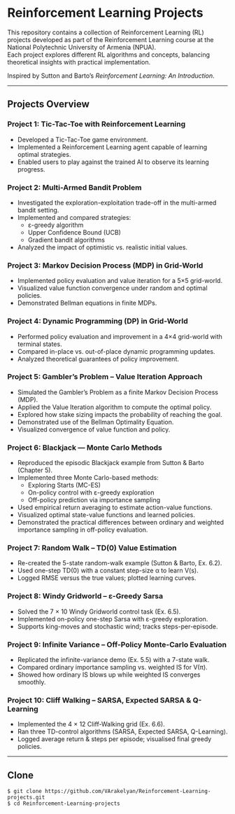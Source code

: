 # Reinforcement Learning Projects

This repository contains a collection of Reinforcement Learning (RL) projects developed as part of the Reinforcement Learning course at the National Polytechnic University of Armenia (NPUA).  
Each project explores different RL algorithms and concepts, balancing theoretical insights with practical implementation.

Inspired by Sutton and Barto’s *Reinforcement Learning: An Introduction*.

---

## Projects Overview

### Project 1: Tic-Tac-Toe with Reinforcement Learning
- Developed a Tic-Tac-Toe game environment.
- Implemented a Reinforcement Learning agent capable of learning optimal strategies.
- Enabled users to play against the trained AI to observe its learning progress.

### Project 2: Multi-Armed Bandit Problem
- Investigated the exploration-exploitation trade-off in the multi-armed bandit setting.
- Implemented and compared strategies:
  - ε-greedy algorithm  
  - Upper Confidence Bound (UCB)  
  - Gradient bandit algorithms
- Analyzed the impact of optimistic vs. realistic initial values.

### Project 3: Markov Decision Process (MDP) in Grid-World
- Implemented policy evaluation and value iteration for a 5×5 grid-world.
- Visualized value function convergence under random and optimal policies.
- Demonstrated Bellman equations in finite MDPs.

### Project 4: Dynamic Programming (DP) in Grid-World
- Performed policy evaluation and improvement in a 4×4 grid-world with terminal states.
- Compared in-place vs. out-of-place dynamic programming updates.
- Analyzed theoretical guarantees of policy improvement.

### Project 5: Gambler’s Problem – Value Iteration Approach
- Simulated the Gambler’s Problem as a finite Markov Decision Process (MDP).
- Applied the Value Iteration algorithm to compute the optimal policy.
- Explored how stake sizing impacts the probability of reaching the goal.
- Demonstrated use of the Bellman Optimality Equation.
- Visualized convergence of value function and policy.

### Project 6: Blackjack — Monte Carlo Methods
- Reproduced the episodic Blackjack example from Sutton & Barto (Chapter 5).
- Implemented three Monte Carlo-based methods:
  - Exploring Starts (MC-ES)  
  - On-policy control with ε-greedy exploration  
  - Off-policy prediction via importance sampling
- Used empirical return averaging to estimate action-value functions.
- Visualized optimal state-value functions and learned policies.
- Demonstrated the practical differences between ordinary and weighted importance sampling in off-policy evaluation.

### Project 7: Random Walk – TD(0) Value Estimation
- Re-created the 5-state random-walk example (Sutton & Barto, Ex. 6.2).
- Used one-step TD(0) with a constant step-size α to learn V(s).
- Logged RMSE versus the true values; plotted learning curves.

### Project 8: Windy Gridworld – ε-Greedy Sarsa
- Solved the 7 × 10 Windy Gridworld control task (Ex. 6.5).
- Implemented on-policy one-step Sarsa with ε-greedy exploration.
- Supports king-moves and stochastic wind; tracks steps-per-episode.

### Project 9: Infinite Variance – Off-Policy Monte-Carlo Evaluation
- Replicated the infinite-variance demo (Ex. 5.5) with a 7-state walk.
- Compared ordinary importance sampling vs. weighted IS for V(π).
- Showed how ordinary IS blows up while weighted IS converges smoothly.

### Project 10: Cliff Walking – SARSA, Expected SARSA & Q-Learning
- Implemented the 4 × 12 Cliff-Walking grid (Ex. 6.6).
- Ran three TD-control algorithms (SARSA, Expected SARSA, Q-Learning).
- Logged average return & steps per episode; visualised final greedy policies.

---
## Clone 

```console
$ git clone https://github.com/VArakelyan/Reinforcement-Learning-projects.git
$ cd Reinforcement-Learning-projects

